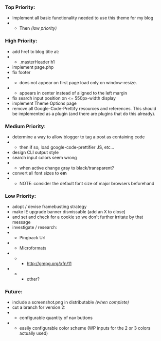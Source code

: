 ### Top Priority:
+ Implement all basic functionality needed to use this theme for my blog
+ + Then *(low priority)*


### High Priority:
+ add href to blog title at: 
+ + .masterHeader h1
+ implement page.php
+ fix footer
+ + does not appear on first page load only on window-resize.
+ + appears in center instead of aligned to the left margin
+ fix search input position on <= 550px-width display
+ implement Theme Options page
+ remove all Google-Code-Prettify resources and references. This should be implemented as a plugin (and there are plugins that do this already).

### Medium Priority:
+ determine a way to allow blogger to tag a post as containing code
+ + then if so, load google-code-prettifier JS, etc...
+ design CLI output style	
+ search input colors seem wrong
+ + when active change gray to black/transparent?
+ convert all font sizes to **em**
+ + NOTE: consider the default font size of major browsers beforehand	

### Low Priority:
+ adopt / devise framebusting strategy
+ make IE upgrade banner dismissable (add an X to close)
+ and set and check for a cookie so we don't further irritate by that message
+ investigate / research:
+ + Pingback Url
+ + Microformats
+ + + http://gmpg.org/xfn/11
+ + + other?

### Future:
+ include a screenshot.png in distributable *(when complete)*
+ cut a branch for version 2:
+ + configurable quantity of nav buttons
+ + easily configurable color scheme (WP inputs for the 2 or 3 colors actually used)